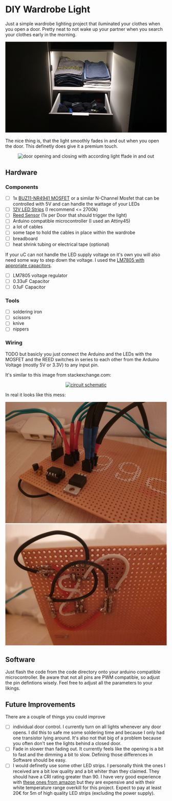 # DIY Wardrobe Light

Just a simple wardrobe lighting project that iluminated your clothes when you open a door.
Pretty neat to not wake up your partner when you search your clothes early in the morning.

<img src="./img/illuminated-clothes.jpg" alt="light illuminating the clothes within the wardrobe" />

The nice thing is, that the light smoothly fades in and out when you open the door. This definetly does give it a premium touch.

<p align="center">
  <img src="./img/fade.gif" alt="door opening and closing with according light ffade in and out" />
</p>

## Hardware

### Components

- [ ] 1x [BUZ11-NR4941 MOSFET](https://www.conrad.de/de/p/on-semiconductor-buz11-nr4941-mosfet-1-n-kanal-75-w-to-220-3-151334.html) or a similar N-Channel Mosfet that can be controlled with 5V and can handle the wattage of your LEDs
- [ ] [12V LED Strips](https://www.amazon.de/gp/product/B00HSF65EA) (I recommend <= 2700k)
- [ ] [Reed Sensor](https://www.amazon.de/gp/product/B07Z4NCWDD) (1x per Door that should trigger the light)
- [ ] Arduino compatible microcontroller (I used an Attiny45)
- [ ] a lot of cables
- [ ] some tape to hold the cables in place within the wardrobe
- [ ] breadboard
- [ ] heat shrink tubing or electrical tape (optional)

If your uC can not handle the LED supply voltage on it's own you will also need some way to step down the voltage. I used the [LM7805 with approriate capacitors](https://i.gyazo.com/5f76eaea0f2867000fb4e6d825d8bb6f.png).

- [ ] LM7805 voltage regulator
- [ ] 0.33uF Capacitor
- [ ] 0.1uF Capacitor

### Tools

- [ ] soldering iron
- [ ] scissors
- [ ] knive
- [ ] nippers

### Wiring

TODO but basicly you just connect the Arduino and the LEDs with the MOSFET and the REED switches in series to each other from the Arduino Voltage (mostly 5V or 3.3V) to any input pin.

It's similar to this image from stackexchange.com:

<p align="center">
  <a href="https://arduino.stackexchange.com/questions/14603/connecting-a-switch-and-a-mosfet-to-an-arduino">
    <img src="https://i.imgur.com/c8CqYQI.png" alt="circuit schematic" />
  </a>
</p>

In real it looks like this mess:

<p align="center">
  <img src="./img/circuit-top.jpg" alt="circuit top side" />
  <img src="./img/circuit-bottom.jpg" alt="circuit bottom side with all the cables" />
</p>

## Software

Just flash the code from the code directory onto your arduino compatible microcontroller. Be aware that not all pins are PWM compatible, so adjust the pin defintions wisely. Feel free to adjust all the parameters to your likings.

## Future Improvements

There are a couple of things you could improve

- [ ] individual door control. I currently turn on all lights whenever any door opens. I did this to safe me some soldering time and because I only had one transistor lying around. It's also not that big of a problem because you often don't see the lights behind a closed door.
- [ ] Fade in slower than fading out. It currently feels like the opening is a bit to fast and the dimming a bit to slow. Defining those differences in Software should be easy.
- [ ] I would definetly use some other LED strips. I personally think the ones I received are a bit low quality and a bit whiter than they claimed. They should have a CRI rating greater than 90. I have very good experience with [these ones from amazon](https://www.amazon.de/dp/B07GSPBC6K/) but they are expensive and with their white temperature range overkill for this project. Expect to pay at least 20€ for 5m of high quality LED strips (excluding the power supply).
